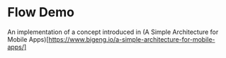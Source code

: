 #  Flow Demo

An implementation of a concept introduced in (A Simple Architecture for Mobile Apps)[https://www.bigeng.io/a-simple-architecture-for-mobile-apps/]

